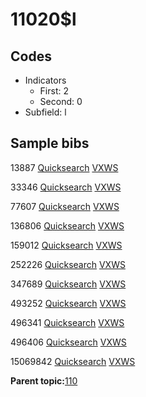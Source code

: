 # 11020$l

## Codes

-   Indicators
    -   First: 2
    -   Second: 0
-   Subfield: l

## Sample bibs

13887 [Quicksearch](https://search.library.yale.edu/catalog/13887) [VXWS](http://prodorbis.library.yale.edu:7014/vxws/GetHoldingsService?bibId=13887)

33346 [Quicksearch](https://search.library.yale.edu/catalog/33346) [VXWS](http://prodorbis.library.yale.edu:7014/vxws/GetHoldingsService?bibId=33346)

77607 [Quicksearch](https://search.library.yale.edu/catalog/77607) [VXWS](http://prodorbis.library.yale.edu:7014/vxws/GetHoldingsService?bibId=77607)

136806 [Quicksearch](https://search.library.yale.edu/catalog/136806) [VXWS](http://prodorbis.library.yale.edu:7014/vxws/GetHoldingsService?bibId=136806)

159012 [Quicksearch](https://search.library.yale.edu/catalog/159012) [VXWS](http://prodorbis.library.yale.edu:7014/vxws/GetHoldingsService?bibId=159012)

252226 [Quicksearch](https://search.library.yale.edu/catalog/252226) [VXWS](http://prodorbis.library.yale.edu:7014/vxws/GetHoldingsService?bibId=252226)

347689 [Quicksearch](https://search.library.yale.edu/catalog/347689) [VXWS](http://prodorbis.library.yale.edu:7014/vxws/GetHoldingsService?bibId=347689)

493252 [Quicksearch](https://search.library.yale.edu/catalog/493252) [VXWS](http://prodorbis.library.yale.edu:7014/vxws/GetHoldingsService?bibId=493252)

496341 [Quicksearch](https://search.library.yale.edu/catalog/496341) [VXWS](http://prodorbis.library.yale.edu:7014/vxws/GetHoldingsService?bibId=496341)

496406 [Quicksearch](https://search.library.yale.edu/catalog/496406) [VXWS](http://prodorbis.library.yale.edu:7014/vxws/GetHoldingsService?bibId=496406)

15069842 [Quicksearch](https://search.library.yale.edu/catalog/15069842) [VXWS](http://prodorbis.library.yale.edu:7014/vxws/GetHoldingsService?bibId=15069842)

**Parent topic:**[110](../../tags/110/110.md)

